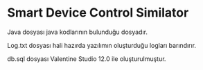 # Smart Device Control Similator

Java dosyası java kodlarının bulunduğu dosyadır.

Log.txt dosyası hali hazırda yazılımın oluşturduğu logları barındırır.

db.sql dosyası Valentine Studio 12.0 ile oluşturulmuştur.

